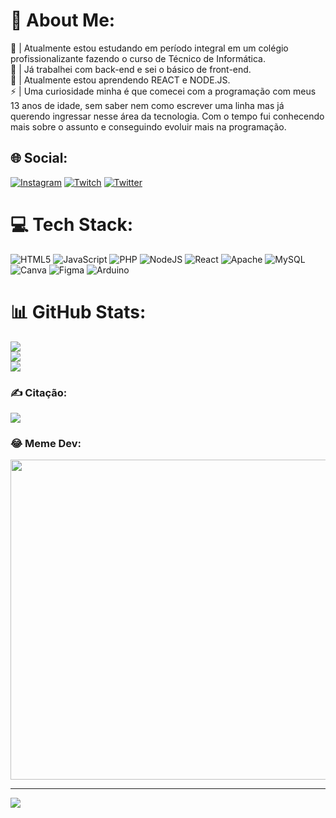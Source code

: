 # 💫 About Me:
💬 | Atualmente estou estudando em período integral em um colégio profissionalizante fazendo o curso de Técnico de Informática.<br>🤝 | Já trabalhei com back-end e sei o básico de front-end.<br>🌱 | Atualmente estou aprendendo REACT e NODE.JS.<br>⚡ | Uma curiosidade minha é que comecei com a programação com meus 13 anos de idade, sem saber nem como escrever uma linha mas já querendo ingressar nesse área da tecnologia. Com o tempo fui conhecendo mais sobre o assunto e conseguindo evoluir mais na programação.


## 🌐 Social:
[![Instagram](https://img.shields.io/badge/Instagram-%23E4405F.svg?logo=Instagram&logoColor=white)](https://instagram.com/@jhon.vicc) [![Twitch](https://img.shields.io/badge/Twitch-%239146FF.svg?logo=Twitch&logoColor=white)](https://twitch.tv/castorJv) [![Twitter](https://img.shields.io/badge/Twitter-%231DA1F2.svg?logo=Twitter&logoColor=white)](https://twitter.com/@jhon_vicc) 

# 💻 Tech Stack:
![HTML5](https://img.shields.io/badge/html5-%23E34F26.svg?style=for-the-badge&logo=html5&logoColor=white) ![JavaScript](https://img.shields.io/badge/javascript-%23323330.svg?style=for-the-badge&logo=javascript&logoColor=%23F7DF1E) ![PHP](https://img.shields.io/badge/php-%23777BB4.svg?style=for-the-badge&logo=php&logoColor=white) ![NodeJS](https://img.shields.io/badge/node.js-6DA55F?style=for-the-badge&logo=node.js&logoColor=white) ![React](https://img.shields.io/badge/react-%2320232a.svg?style=for-the-badge&logo=react&logoColor=%2361DAFB) ![Apache](https://img.shields.io/badge/apache-%23D42029.svg?style=for-the-badge&logo=apache&logoColor=white) ![MySQL](https://img.shields.io/badge/mysql-%2300f.svg?style=for-the-badge&logo=mysql&logoColor=white) ![Canva](https://img.shields.io/badge/Canva-%2300C4CC.svg?style=for-the-badge&logo=Canva&logoColor=white) 	![Figma](https://img.shields.io/badge/figma-%23F24E1E.svg?style=for-the-badge&logo=figma&logoColor=white) ![Arduino](https://img.shields.io/badge/-Arduino-00979D?style=for-the-badge&logo=Arduino&logoColor=white)
# 📊 GitHub Stats:
![](https://github-readme-stats.vercel.app/api?username=jhonvicc&theme=omni&hide_border=false&include_all_commits=false&count_private=false)<br/>
![](https://github-readme-streak-stats.herokuapp.com/?user=jhonvicc&theme=omni&hide_border=false)<br/>
![](https://github-readme-stats.vercel.app/api/top-langs/?username=jhonvicc&theme=omni&hide_border=false&include_all_commits=false&count_private=false&layout=compact)

### ✍️ Citação:
![](https://quotes-github-readme.vercel.app/api?type=horizontal&theme=radical)

### 😂 Meme Dev:
<img src="https://random-memer.herokuapp.com/" width="512px"/>

---
[![](https://visitcount.itsvg.in/api?id=jhonvicc&icon=5&color=6)](https://visitcount.itsvg.in)

<!-- Proudly created with GPRM ( https://gprm.itsvg.in ) -->
